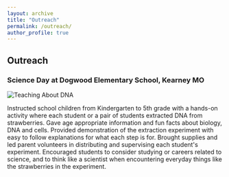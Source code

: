```yaml
---
layout: archive
title: "Outreach"
permalink: /outreach/
author_profile: true
---
```

## **Outreach**  

### Science Day at Dogwood Elementary School, Kearney MO  

![Teaching About DNA](../images/DogwoodOutreach.png)

Instructed school children from Kindergarten to 5th grade with a hands-on activity where each student or a pair of students extracted DNA from strawberries. Gave age appropriate information and fun facts about biology, DNA and cells. Provided demonstration of the extraction experiment with easy to follow explanations for what each step is for. Brought supplies and led parent volunteers in distributing and supervising each student's experiment. Encouraged students to consider studying or careers related to science, and to think like a scientist when encountering everyday things like the strawberries in the experiment.
